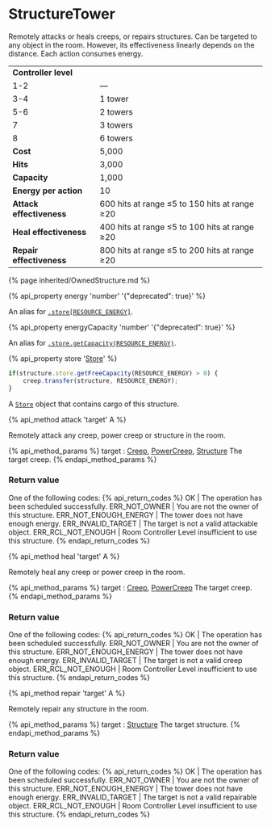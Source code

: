 # StructureTower
	
<img src="img/tower.png" alt="" align="right" />

Remotely attacks or heals creeps, or repairs structures. Can be targeted to any object in 
the room. However, its effectiveness linearly depends on the distance. Each action consumes energy.

<table class="table gameplay-info">
    <tbody>
    <tr>
        <td colspan="2"><strong>Controller level</strong></td>
    </tr>
    <tr>
        <td>1-2</td>
        <td>—</td>
    </tr>
    <tr>
        <td>3-4</td>
        <td>1 tower</td>
    </tr>
    <tr>
        <td>5-6</td>
        <td>2 towers</td>
    </tr>
    <tr>
        <td>7</td>
        <td>3 towers</td>
    </tr>
    <tr>
        <td>8</td>
        <td>6 towers</td>
    </tr>
    <tr>
        <td><strong>Cost</strong></td>
        <td>5,000</td>
    </tr>
    <tr>
        <td><strong>Hits</strong></td>
        <td>3,000</td>
    </tr>
    <tr>
        <td><strong>Capacity</strong></td>
        <td>1,000</td>
    </tr>
    <tr>
        <td><strong>Energy per action</strong></td>
        <td>10</td>
    </tr>
    <tr>
        <td><strong>Attack effectiveness</strong></td>
        <td>600 hits at range ≤5 to 150 hits at range ≥20</td>
    </tr>
    <tr>
        <td><strong>Heal effectiveness</strong></td>
        <td>400 hits at range ≤5 to 100 hits at range ≥20</td>
    </tr>
    <tr>
        <td><strong>Repair effectiveness</strong></td>
        <td>800 hits at range ≤5 to 200 hits at range ≥20</td>
    </tr>
    </tbody>
</table>

{% page inherited/OwnedStructure.md %}


{% api_property energy 'number' '{"deprecated": true}' %}
                                                                
An alias for [`.store[RESOURCE_ENERGY]`](#StructureExtension.store).



{% api_property energyCapacity 'number' '{"deprecated": true}' %}
                                                                                                                
An alias for [`.store.getCapacity(RESOURCE_ENERGY)`](#Store.getCapacity).


{% api_property store '<a href="#Store">Store</a>' %}

```javascript
if(structure.store.getFreeCapacity(RESOURCE_ENERGY) > 0) {
    creep.transfer(structure, RESOURCE_ENERGY);
}
```


A [`Store`](#Store) object that contains cargo of this structure.


{% api_method attack 'target' A %}



Remotely attack any creep, power creep or structure in the room.

{% api_method_params %}
target : <a href="#Creep">Creep</a>, <a href="#PowerCreep">PowerCreep</a>, <a href="#Structure">Structure</a>
The target creep.
{% endapi_method_params %}


### Return value

One of the following codes:
{% api_return_codes %}
OK | The operation has been scheduled successfully.
ERR_NOT_OWNER | You are not the owner of this structure.
ERR_NOT_ENOUGH_ENERGY | The tower does not have enough energy.
ERR_INVALID_TARGET | The target is not a valid attackable object.
ERR_RCL_NOT_ENOUGH | Room Controller Level insufficient to use this structure.
{% endapi_return_codes %}



{% api_method heal 'target' A %}



Remotely heal any creep or power creep in the room.

{% api_method_params %}
target : <a href="#Creep">Creep</a>, <a href="#PowerCreep">PowerCreep</a>
The target creep.
{% endapi_method_params %}


### Return value

One of the following codes:
{% api_return_codes %}
OK | The operation has been scheduled successfully.
ERR_NOT_OWNER | You are not the owner of this structure.
ERR_NOT_ENOUGH_ENERGY | The tower does not have enough energy.
ERR_INVALID_TARGET | The target is not a valid creep object.
ERR_RCL_NOT_ENOUGH | Room Controller Level insufficient to use this structure.
{% endapi_return_codes %}



{% api_method repair 'target' A %}



Remotely repair any structure in the room.

{% api_method_params %}
target : <a href="#Structure">Structure</a>
The target structure.
{% endapi_method_params %}


### Return value

One of the following codes:
{% api_return_codes %}
OK | The operation has been scheduled successfully.
ERR_NOT_OWNER | You are not the owner of this structure.
ERR_NOT_ENOUGH_ENERGY | The tower does not have enough energy.
ERR_INVALID_TARGET | The target is not a valid repairable object.
ERR_RCL_NOT_ENOUGH | Room Controller Level insufficient to use this structure.
{% endapi_return_codes %}

